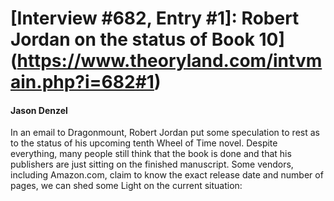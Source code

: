 # [Interview #682, Entry #1]: Robert Jordan on the status of Book 10](https://www.theoryland.com/intvmain.php?i=682#1)

#### Jason Denzel

In an email to Dragonmount, Robert Jordan put some speculation to rest as to the status of his upcoming tenth Wheel of Time novel. Despite everything, many people still think that the book is done and that his publishers are just sitting on the finished manuscript. Some vendors, including Amazon.com, claim to know the exact release date and number of pages, we can shed some Light on the current situation:

